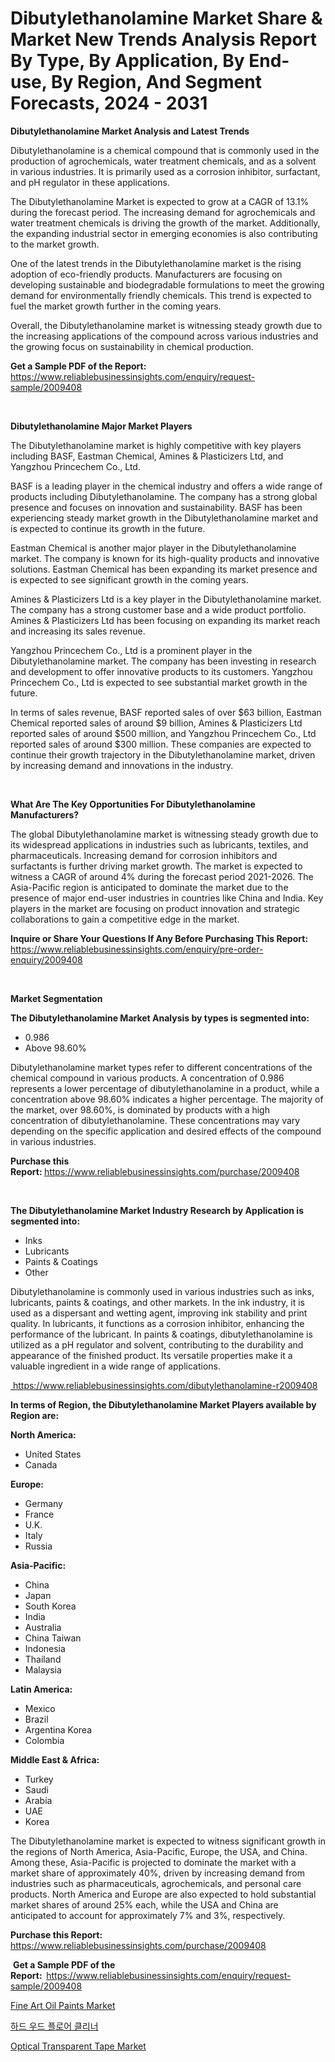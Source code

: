 <p><h1>Dibutylethanolamine Market Share & Market New Trends Analysis Report By Type, By Application, By End-use, By Region, And Segment Forecasts, 2024 - 2031</h1></p><p><strong>Dibutylethanolamine Market Analysis and Latest Trends</strong></p>
<p><p>Dibutylethanolamine is a chemical compound that is commonly used in the production of agrochemicals, water treatment chemicals, and as a solvent in various industries. It is primarily used as a corrosion inhibitor, surfactant, and pH regulator in these applications.</p><p>The Dibutylethanolamine Market is expected to grow at a CAGR of 13.1% during the forecast period. The increasing demand for agrochemicals and water treatment chemicals is driving the growth of the market. Additionally, the expanding industrial sector in emerging economies is also contributing to the market growth.</p><p>One of the latest trends in the Dibutylethanolamine market is the rising adoption of eco-friendly products. Manufacturers are focusing on developing sustainable and biodegradable formulations to meet the growing demand for environmentally friendly chemicals. This trend is expected to fuel the market growth further in the coming years.</p><p>Overall, the Dibutylethanolamine market is witnessing steady growth due to the increasing applications of the compound across various industries and the growing focus on sustainability in chemical production.</p></p>
<p><strong>Get a Sample PDF of the Report:&nbsp;</strong> <a href="https://www.reliablebusinessinsights.com/enquiry/request-sample/2009408">https://www.reliablebusinessinsights.com/enquiry/request-sample/2009408</a></p>
<p>&nbsp;</p>
<p><strong>Dibutylethanolamine Major Market Players</strong></p>
<p><p>The Dibutylethanolamine market is highly competitive with key players including BASF, Eastman Chemical, Amines & Plasticizers Ltd, and Yangzhou Princechem Co., Ltd. </p><p>BASF is a leading player in the chemical industry and offers a wide range of products including Dibutylethanolamine. The company has a strong global presence and focuses on innovation and sustainability. BASF has been experiencing steady market growth in the Dibutylethanolamine market and is expected to continue its growth in the future.</p><p> </p><p>Eastman Chemical is another major player in the Dibutylethanolamine market. The company is known for its high-quality products and innovative solutions. Eastman Chemical has been expanding its market presence and is expected to see significant growth in the coming years.</p><p> </p><p>Amines & Plasticizers Ltd is a key player in the Dibutylethanolamine market. The company has a strong customer base and a wide product portfolio. Amines & Plasticizers Ltd has been focusing on expanding its market reach and increasing its sales revenue.</p><p> </p><p>Yangzhou Princechem Co., Ltd is a prominent player in the Dibutylethanolamine market. The company has been investing in research and development to offer innovative products to its customers. Yangzhou Princechem Co., Ltd is expected to see substantial market growth in the future.</p><p> </p><p>In terms of sales revenue, BASF reported sales of over $63 billion, Eastman Chemical reported sales of around $9 billion, Amines & Plasticizers Ltd reported sales of around $500 million, and Yangzhou Princechem Co., Ltd reported sales of around $300 million. These companies are expected to continue their growth trajectory in the Dibutylethanolamine market, driven by increasing demand and innovations in the industry.</p></p>
<p>&nbsp;</p>
<p><strong>What Are The Key Opportunities For Dibutylethanolamine Manufacturers?</strong></p>
<p><p>The global Dibutylethanolamine market is witnessing steady growth due to its widespread applications in industries such as lubricants, textiles, and pharmaceuticals. Increasing demand for corrosion inhibitors and surfactants is further driving market growth. The market is expected to witness a CAGR of around 4% during the forecast period 2021-2026. The Asia-Pacific region is anticipated to dominate the market due to the presence of major end-user industries in countries like China and India. Key players in the market are focusing on product innovation and strategic collaborations to gain a competitive edge in the market.</p></p>
<p><strong>Inquire or Share Your Questions If Any Before Purchasing This Report:</strong> <a href="https://www.reliablebusinessinsights.com/enquiry/pre-order-enquiry/2009408">https://www.reliablebusinessinsights.com/enquiry/pre-order-enquiry/2009408</a></p>
<p>&nbsp;</p>
<p><strong>Market Segmentation</strong></p>
<p><strong>The Dibutylethanolamine Market Analysis by types is segmented into:</strong></p>
<p><ul><li>0.986</li><li>Above 98.60%</li></ul></p>
<p><p>Dibutylethanolamine market types refer to different concentrations of the chemical compound in various products. A concentration of 0.986 represents a lower percentage of dibutylethanolamine in a product, while a concentration above 98.60% indicates a higher percentage. The majority of the market, over 98.60%, is dominated by products with a high concentration of dibutylethanolamine. These concentrations may vary depending on the specific application and desired effects of the compound in various industries.</p></p>
<p><strong>Purchase this Report:&nbsp;</strong><a href="https://www.reliablebusinessinsights.com/purchase/2009408">https://www.reliablebusinessinsights.com/purchase/2009408</a></p>
<p>&nbsp;</p>
<p><strong>The Dibutylethanolamine Market Industry Research by Application is segmented into:</strong></p>
<p><ul><li>Inks</li><li>Lubricants</li><li>Paints & Coatings</li><li>Other</li></ul></p>
<p><p>Dibutylethanolamine is commonly used in various industries such as inks, lubricants, paints & coatings, and other markets. In the ink industry, it is used as a dispersant and wetting agent, improving ink stability and print quality. In lubricants, it functions as a corrosion inhibitor, enhancing the performance of the lubricant. In paints & coatings, dibutylethanolamine is utilized as a pH regulator and solvent, contributing to the durability and appearance of the finished product. Its versatile properties make it a valuable ingredient in a wide range of applications.</p></p>
<p><a href="https://www.reliablebusinessinsights.com/dibutylethanolamine-r2009408">&nbsp;https://www.reliablebusinessinsights.com/dibutylethanolamine-r2009408</a></p>
<p><strong>In terms of Region, the Dibutylethanolamine Market Players available by Region are:</strong></p>
<p>
    <p> <strong> North America: </strong>
        <ul>
            <li>United States</li>
            <li>Canada</li>
        </ul>
        </p> 
    <p> <strong> Europe: </strong>
        <ul>
            <li>Germany</li>
            <li>France</li>
            <li>U.K.</li>
            <li>Italy</li>
            <li>Russia</li>
        </ul>
        </p> 
    <p> <strong> Asia-Pacific: </strong>
        <ul>
            <li>China</li>
            <li>Japan</li>
            <li>South Korea</li>
            <li>India</li>
            <li>Australia</li>
            <li>China Taiwan</li>
            <li>Indonesia</li>
            <li>Thailand</li>
            <li>Malaysia</li>
        </ul>
        </p> 
    <p> <strong> Latin America: </strong>
        <ul>
            <li>Mexico</li>
            <li>Brazil</li>
            <li>Argentina Korea</li>
            <li>Colombia</li>
        </ul>
        </p> 
    <p> <strong> Middle East & Africa: </strong>
        <ul>
            <li>Turkey</li>
            <li>Saudi</li>
            <li>Arabia</li>
            <li>UAE</li>
            <li>Korea</li>
        </ul>
    </p>
    </p>
<p><p>The Dibutylethanolamine market is expected to witness significant growth in the regions of North America, Asia-Pacific, Europe, the USA, and China. Among these, Asia-Pacific is projected to dominate the market with a market share of approximately 40%, driven by increasing demand from industries such as pharmaceuticals, agrochemicals, and personal care products. North America and Europe are also expected to hold substantial market shares of around 25% each, while the USA and China are anticipated to account for approximately 7% and 3%, respectively.</p></p>
<p><strong>Purchase this Report: </strong><a href="https://www.reliablebusinessinsights.com/purchase/2009408">https://www.reliablebusinessinsights.com/purchase/2009408</a></p>
<p>&nbsp;<strong>Get a Sample PDF of the Report:&nbsp;&nbsp;</strong><a href="https://www.reliablebusinessinsights.com/enquiry/request-sample/2009408">https://www.reliablebusinessinsights.com/enquiry/request-sample/2009408</a></p>
<p><strong></strong></p>
<p><p><a href="https://view.publitas.com/reportprime-1/fine-art-oil-paints-market-size-growth-trends-statistics-forecasts-2024-2031/">Fine Art Oil Paints Market</a></p><p><a href="https://github.com/FelipeGrrady654556/Market-Research-Report-List-2/blob/main/68395857489.md">하드 우드 플로어 클리너</a></p><p><a href="https://github.com/carlLane655/Market-Research-Report-List-1/blob/main/optical-transparent-tape-market.md">Optical Transparent Tape Market</a></p></p>